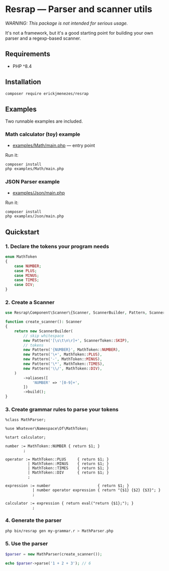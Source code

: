 # Resrap — Parser and scanner utils

_WARNING: This package is not intended for serious usage._

It's not a framework, but it's a good starting point for building your own parser and a regexp-based scanner.

## Requirements

- PHP ^8.4

## Installation

```bash
composer require erickjmenezes/resrap
```

## Examples

Two runnable examples are included.

### Math calculator (toy) example

- [examples/Math/main.php](./examples/Math/main.php) — entry point

Run it:

```bash
composer install
php examples/Math/main.php
```

### JSON Parser example

- [examples/Json/main.php](./examples/Json/main.php)

Run it:

```bash
composer install
php examples/Json/main.php
```

## Quickstart

### 1. Declare the tokens your program needs

```php
enum MathToken
{
    case NUMBER;
    case PLUS;
    case MINUS;
    case TIMES;
    case DIV;
}
```

### 2. Create a Scanner

```php
use Resrap\Component\Scanner\{Scanner, ScannerBuilder, Pattern, ScannerToken};

function create_scanner(): Scanner
{
    return new ScannerBuilder(
        // skip whitespace
        new Pattern('[\s\t\n\r]+', ScannerToken::SKIP),
        // tokens
        new Pattern('{NUMBER}', MathToken::NUMBER),
        new Pattern('\+', MathToken::PLUS),
        new Pattern('-', MathToken::MINUS),
        new Pattern('\*', MathToken::TIMES),
        new Pattern('\\/', MathToken::DIV),
    )
        ->aliases([
            'NUMBER' => '[0-9]+',
        ])
        ->build();
}
```

### 3. Create grammar rules to parse your tokens

```
%class MathParser;

%use Whatever\Namespace\Of\MathToken;

%start calculator;

number := MathToken::NUMBER { return $1; }
        ;

operator := MathToken::PLUS     { return $1; }
          | MathToken::MINUS    { return $1; }
          | MathToken::TIMES    { return $1; }
          | MathToken::DIV      { return $1; }
          ;

expression := number                     { return $1; }
            | number operator expression { return "{$1} {$2} {$3}"; }
            ;

calculator := expression { return eval("return {$1};"); }
            ;
```

### 4. Generate the parser

```bash
php bin/resrap gen my-grammar.r > MathParser.php
```

### 5. Use the parser

```php
$parser = new MathParser(create_scanner());

echo $parser->parse('1 + 2 + 3'); // 6
```
